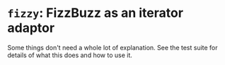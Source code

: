 # `fizzy`: FizzBuzz as an iterator adaptor

Some things don't need a whole lot of explanation. See the test suite for details of what this does and how to use it.
